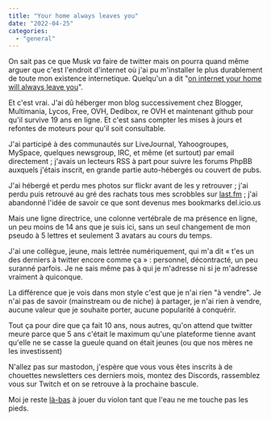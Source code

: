 ```yaml
---
title: "Your home always leaves you"
date: "2022-04-25"
categories: 
  - "general"
---
```


On sait pas ce que Musk _va_ faire de twitter mais on pourra quand même arguer que 
c'est l'endroit d'internet où j'ai pu m'installer le plus durablement de toute mon 
existence internetique. Quelqu'un a dit "[on internet your home will always leave you](https://twitter.com/racheline_m/status/1518599470660915201?s=61&t=E3qs74LtBkagjXNKftDNzA)".

Et c'est vrai. 
J'ai dû héberger mon blog successivement chez Blogger, Multimania, Lycos, Free, OVH,
Dedibox, re OVH et maintenant github pour qu'il survive 19 ans en ligne. Et c'est sans
compter les mises à jours et refontes de moteurs pour qu'il soit consultable.

J'ai participé à des communautés sur LiveJournal, Yahoogroupes, MySpace, quelques 
newsgroup, IRC, et même (et surtout) par email directement ; j'avais un lecteurs RSS 
à part pour suivre les forums PhpBB auxquels j'étais inscrit, en grande partie 
auto-hébergés ou couvert de pubs.

J'ai hébergé et perdu mes photos sur flickr avant de les y retrouver ; j'ai perdu 
puis retrouvé au gré des rachats tous mes scrobbles sur [last.fm](http://www.last.fm/user/DoctorJu) ; j'ai abandonné
l'idée de savoir ce que sont devenus mes bookmarks del.icio.us

Mais une ligne directrice, une colonne vertébrale de ma présence en ligne, un peu 
moins de 14 ans que je suis ici, sans un seul changement de mon pseudo à 5 lettres et 
seulement 3 avatars au cours du temps.

J'ai une collègue, jeune, mais lettrée numériquement, qui m'a dit « t'es un des 
derniers à twitter encore comme ça » : personnel, décontracté, un peu suranné parfois.
Je ne sais même pas à qui je m'adresse ni si je m'adresse vraiment à quiconque.

La différence que je vois dans mon style c'est que je n'ai rien "à vendre". Je n'ai
pas de savoir (mainstream ou de niche) à partager, je n'ai rien à vendre, aucune valeur
que je souhaite porter, aucune popularité à conquérir.

Tout ça pour dire que ça fait 10 ans, nous autres, qu'on attend que twitter meure 
parce que 5 ans c'était le maximum qu'une plateforme tienne avant qu'elle ne se casse
la gueule quand on était jeunes (ou que nos mères ne les investissent)

N'allez pas sur mastodon, j'espère que vous vous êtes inscrits à de chouettes 
newsletters ces derniers mois, montez des Discords, rassemblez vous sur Twitch et 
on se retrouve à la prochaine bascule.

Moi je reste [là-bas](https://twitter.com/smwhr/) à jouer du violon tant que l'eau ne me touche pas les pieds.
